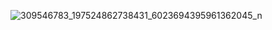 ![309546783_197524862738431_6023694395961362045_n](https://github.com/user-attachments/assets/7c88a7f9-27f1-4ddc-a8c9-7fe25a14e34c)
